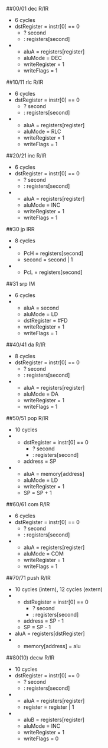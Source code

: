 ##00/01 dec R/IR
- 6 cycles
- dstRegister = instr[0] == 0
    - ? second
    - : registers[second]
-
    - aluA = registers[register]
    - aluMode = DEC
    - writeRegister = 1
    - writeFlags = 1

##10/11 rlc R/IR
- 6 cycles
- dstRegister = instr[0] == 0
    - ? second
    - : registers[second]
-
    - aluA = registers[register]
    - aluMode = RLC
    - writeRegister = 1
    - writeFlags = 1

##20/21 inc R/IR
- 6 cycles
- dstRegister = instr[0] == 0
    - ? second
    - : registers[second]
-
    - aluA = registers[register]
    - aluMode = INC
    - writeRegister = 1
    - writeFlags = 1

##30 jp IRR
- 8 cycles
-
    - PcH = registers[second]
    - second = second | 1
-
    - PcL = registers[second]

##31 srp IM
- 6 cycles
-
    - aluA = second
    - aluMode = LD
    - dstRegister = #FD
    - writeRegister = 1
    - writeFlags = 1

##40/41 da R/IR
- 8 cycles
- dstRegister = instr[0] == 0
    - ? second
    - : registers[second]
-
    - aluA = registers[register]
    - aluMode = DA
    - writeRegister = 1
    - writeFlags = 1

##50/51 pop R/IR
- 10 cycles
- 
    - dstRegister = instr[0] == 0
        - ? second
        - : registers[second]
    - address = SP
- 
    - aluA = memory[address]
    - aluMode = LD
    - writeRegister = 1
    - SP = SP + 1

##60/61 com R/IR
- 6 cycles
- dstRegister = instr[0] == 0
    - ? second
    - : registers[second]
-
    - aluA = registers[register]
    - aluMode = COM
    - writeRegister = 1
    - writeFlags = 1

##70/71 push R/IR
- 10 cycles (intern), 12 cycles (extern)
- 
    - dstRegister = instr[0] == 0
        - ? second
        - : registers[second]
    - address = SP - 1
    - SP = SP - 1
- aluA = registers[dstRegister]
- 
    - memory[address] = alu

##80(10) decw R/IR
- 10 cycles
- dstRegister = instr[0] == 0
    - ? second
    - : registers[second]
-
    - aluA = registers[register]
    - register = register | 1
-
    - aluB = registers[register]
    - aluMode = INC
    - writeRegister = 1
    - writeFlags = 0
